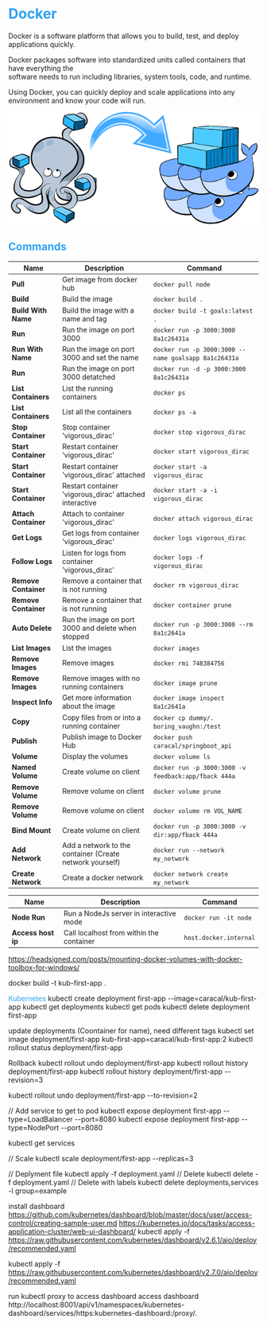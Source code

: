# <font color="#2EA3F2">Docker</font>
Docker is a software platform that allows you to build, test, and deploy applications quickly.

Docker packages software into standardized units called containers that have everything the  
software needs to run including libraries, system tools, code, and runtime. 

Using Docker, you can quickly deploy and scale applications into any environment and know your code will run.

![Docker, the Docker mascot](assets/images/docker.png)

## <font color="#2EA3F2">Commands</font>

| Name                 | Description                                                 | Command                                              |
| ---                  | -----------                                                 |----                                                  |
| **Pull**             | Get image from docker hub                                   | `docker pull node`                                   |
| **Build**            | Build the image                                             | `docker build .`                                     |
| **Build With Name**  | Build the image with a name and tag                         | `docker build -t goals:latest .`                     |
| **Run**              | Run the image on port 3000                                  | `docker run -p 3000:3000 8a1c26431a`                 |
| **Run With Name**    | Run the image on port 3000 and set the name                 | `docker run -p 3000:3000 --name goalsapp 8a1c26431a` |
| **Run**              | Run the image on port 3000 detatched                        | `docker run -d -p 3000:3000 8a1c26431a`              |
| **List Containers**  | List the running containers                                 | `docker ps`                                          |
| **List Containers**  | List all the containers                                     | `docker ps -a`                                       |
| **Stop Container**   | Stop container 'vigorous_dirac'                             | `docker stop vigorous_dirac`                         |
| **Start Container**  | Restart container 'vigorous_dirac'                          | `docker start vigorous_dirac`                        |
| **Start Container**  | Restart container 'vigorous_dirac' attached                 | `docker start -a vigorous_dirac`                     |
| **Start Container**  | Restart container 'vigorous_dirac' attached interactive     | `docker start -a -i vigorous_dirac`                  |
| **Attach Container** | Attach to container 'vigorous_dirac'                        | `docker attach vigorous_dirac`                       |
| **Get Logs**         | Get logs from container 'vigorous_dirac'                    | `docker logs vigorous_dirac`                         |
| **Follow Logs**      | Listen for logs from container 'vigorous_dirac'             | `docker logs -f vigorous_dirac`                      |
| **Remove Container** | Remove a container that is not running                      | `docker rm vigorous_dirac`                           |
| **Remove Container** | Remove a container that is not running                      | `docker container prune`                             |
| **Auto Delete**      | Run the image on port 3000 and delete when stopped          | `docker run -p 3000:3000 --rm 8a1c2641a`             |
| **List Images**      | List the images                                             | `docker images`                                      |
| **Remove Images**    | Remove images                                               | `docker rmi 748384756`                               |
| **Remove Images**    | Remove images with no running containers                    | `docker image prune`                                 |
| **Inspect Info**     | Get more information about the image                        | `docker image inspect 8a1c2641a`                     |
| **Copy**             | Copy files from or into a running container                 | `docker cp dummy/. boring_vaughn:/test`              |
| **Publish**          | Publish image to Docker Hub                                 | `docker push caracal/springboot_api`                 |
| **Volume**           | Display the volumes                                         | `docker volume ls`                                   |
| **Named Volume**     | Create volume on client                                     | `docker run -p 3000:3000 -v feedback:app/fback 444a` |
| **Remove Volume**    | Remove volume on client                                     | `docker volume prune`                                |
| **Remove Volume**    | Remove volume on client                                     | `docker volume rm VOL_NAME`                          |
| **Bind Mount**       | Create volume on client                                     | `docker run -p 3000:3000 -v dir:app/fback 444a`      |
| **Add Network**      | Add a network to the container (Create network yourself)    | `docker run --network my_network`                    |
| **Create Network**   | Create a docker network                                     | `docker network create my_network`                   |


| Name                | Description                              | Command                     |
| ---                 | -----------                              |----                         |
| **Node Run**        | Run a NodeJs server in interactive mode  | `docker run -it node`       |
| **Access host ip**  | Call localhost from within the container | `host.docker.internal`      |

https://headsigned.com/posts/mounting-docker-volumes-with-docker-toolbox-for-windows/

docker build -t kub-first-app . 

 <font color="#2EA3F2">Kubernetes</font>
 kubectl create deployment first-app --image=caracal/kub-first-app
 kubectl get deployments
 kubectl get pods
 kubectl delete deployment first-app

update deployments (Coontainer for name), need different tags
kubectl set image deployment/first-app kub-first-app=caracal/kub-first-app:2
kubectl rollout status deployment/first-app

Rollback
kubectl rollout undo deployment/first-app
kubectl rollout history deployment/first-app
kubectl rollout history deployment/first-app --revision=3

kubectl rollout undo deployment/first-app --to-revision=2


// Add service to get to pod
kubectl expose deployment first-app --type=LoadBalancer --port=8080 
kubectl expose deployment first-app --type=NodePort --port=8080 

kubectl get services

// Scale
kubectl scale deployment/first-app --replicas=3

// Deplyment file
kubectl apply -f deployment.yaml
// Delete
kubectl delete -f deployment.yaml
// Delete with labels
kubectl delete deployments,services -l group=example


 install dashboard
 https://github.com/kubernetes/dashboard/blob/master/docs/user/access-control/creating-sample-user.md
 https://kubernetes.io/docs/tasks/access-application-cluster/web-ui-dashboard/
 kubectl apply -f https://raw.githubusercontent.com/kubernetes/dashboard/v2.6.1/aio/deploy/recommended.yaml

 kubectl apply -f https://raw.githubusercontent.com/kubernetes/dashboard/v2.7.0/aio/deploy/recommended.yaml

 run kubectl proxy to access dashboard
access dashboard
  http://localhost:8001/api/v1/namespaces/kubernetes-dashboard/services/https:kubernetes-dashboard:/proxy/.